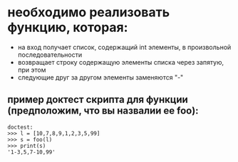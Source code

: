 
необходимо реализовать функцию, которая:
=========================================
* на вход получает список, содержащий int элементы, в произвольной последовательности
* возвращает строку содержащую элементы списка через запятую, при этом
* следующие друг за другом элементы заменяются "-"

пример доктест скрипта для функции (предположим, что вы назвалии ее foo):
-------------------------------------------------------------------------

    doctest:
    >>> l = [10,7,8,9,1,2,3,5,99]
    >>> s = foo(l)
    >>> print(s)
    '1-3,5,7-10,99'
